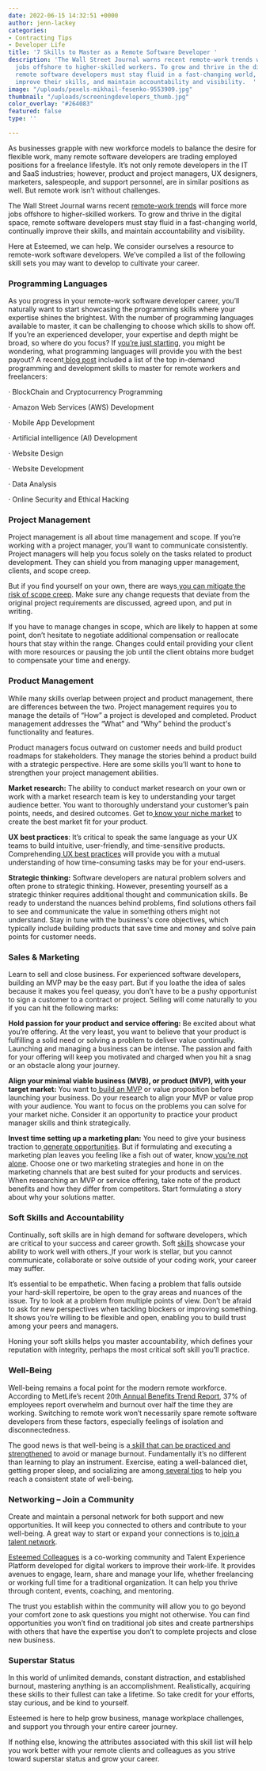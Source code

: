 ```yaml
---
date: 2022-06-15 14:32:51 +0000
author: jenn-lackey
categories:
- Contracting Tips
- Developer Life
title: '7 Skills to Master as a Remote Software Developer '
description: 'The Wall Street Journal warns recent remote-work trends will force more
  jobs offshore to higher-skilled workers. To grow and thrive in the digital space,
  remote software developers must stay fluid in a fast-changing world, continually
  improve their skills, and maintain accountability and visibility.  '
image: "/uploads/pexels-mikhail-fesenko-9553909.jpg"
thumbnail: "/uploads/screeningdevelopers_thumb.jpg"
color_overlay: "#264083"
featured: false
type: ''

---
```

As businesses grapple with new workforce models to balance the desire for flexible work, many remote software developers are trading employed positions for a freelance lifestyle. It’s not only remote developers in the IT and SaaS industries; however, product and project managers, UX designers, marketers, salespeople, and support personnel, are in similar positions as well. But remote work isn’t without challenges.

The Wall Street Journal warns recent [remote-work trends](https://www.wsj.com/articles/tech-industry-warns-that-more-remote-work-jobs-are-headed-out-of-u-s-11652175000) will force more jobs offshore to higher-skilled workers. To grow and thrive in the digital space, remote software developers must stay fluid in a fast-changing world, continually improve their skills, and maintain accountability and visibility.

Here at Esteemed, we can help. We consider ourselves a resource to remote-work software developers. We’ve compiled a list of the following skill sets you may want to develop to cultivate your career.

### **Programming Languages**

As you progress in your remote-work software developer career, you’ll naturally want to start showcasing the programming skills where your expertise shines the brightest. With the number of programming languages available to master, it can be challenging to choose which skills to show off. If you’re an experienced developer, your expertise and depth might be broad, so where do you focus? If [you’re just starting](https://esteemed.io/blog/2021/11/03/what-s-the-difference-between-a-senior-developer-and-a-junior-developer-anyway/), you might be wondering, what programming languages will provide you with the best payout? A recent[ blog post](https://www.wizcase.com/blog/top-in-demand-freelance-skills-to-learn/#website-development) included a list of the top in-demand programming and development skills to master for remote workers and freelancers:

· BlockChain and Cryptocurrency Programming

· Amazon Web Services (AWS) Development

· Mobile App Development

· Artificial intelligence (AI) Development

· Website Design

· Website Development

· Data Analysis

· Online Security and Ethical Hacking

### **Project Management**

Project management is all about time management and scope. If you’re working with a project manager, you’ll want to communicate consistently. Project managers will help you focus solely on the tasks related to product development. They can shield you from managing upper management, clients, and scope creep.

But if you find yourself on your own, there are ways[ you can mitigate the risk of scope creep](https://www.shopify.com/partners/blog/109078214-3-organizational-strategies-to-prevent-scope-creep). Make sure any change requests that deviate from the original project requirements are discussed, agreed upon, and put in writing.

If you have to manage changes in scope, which are likely to happen at some point, don’t hesitate to negotiate additional compensation or reallocate hours that stay within the range. Changes could entail providing your client with more resources or pausing the job until the client obtains more budget to compensate your time and energy.

### **Product Management**

While many skills overlap between project and product management, there are differences between the two. Project management requires you to manage the details of “How” a project is developed and completed. Product management addresses the “What” and “Why” behind the product's functionality and features.

Product managers focus outward on customer needs and build product roadmaps for stakeholders. They manage the stories behind a product build with a strategic perspective. Here are some skills you’ll want to hone to strengthen your project management abilities.

**Market research:** The ability to conduct market research on your own or work with a market research team is key to understanding your target audience better. You want to thoroughly understand your customer’s pain points, needs, and desired outcomes. Get to[ know your niche market](https://esteemed.io/blog/2020/12/21/the-developer-s-guide-to-managing-your-business-part-one/) to create the best market fit for your product.

**UX best practices**: It’s critical to speak the same language as your UX teams to build intuitive, user-friendly, and time-sensitive products. Comprehending[ UX best practices](https://www.wix.com/blog/2021/12/ux-design-trends/?utm_source=google&utm_medium=cpc&utm_campaign=12188669214%5e114296906861&experiment_id=%5e%5e530595868227%5e%5e_DSA&gclid=CjwKCAjw14uVBhBEEiwAaufYx-KB1-0sUGFlKmCM3U7AtfDMHKJGhtKsx3uxfOlf7Y2WeVi4r8iHzRoCl7MQAvD_BwE) will provide you with a mutual understanding of how time-consuming tasks may be for your end-users.

**Strategic thinking:** Software developers are natural problem solvers and often prone to strategic thinking. However, presenting yourself as a strategic thinker requires additional thought and communication skills. Be ready to understand the nuances behind problems, find solutions others fail to see and communicate the value in something others might not understand. Stay in tune with the business's core objectives, which typically include building products that save time and money and solve pain points for customer needs.

### **Sales & Marketing**

Learn to sell and close business. For experienced software developers, building an MVP may be the easy part. But if you loathe the idea of sales because it makes you feel queasy, you don’t have to be a pushy opportunist to sign a customer to a contract or project. Selling will come naturally to you if you can hit the following marks:

**Hold passion for your product and service offering:** Be excited about what you’re offering. At the very least, you want to believe that your product is fulfilling a solid need or solving a problem to deliver value continually. Launching and managing a business can be intense. The passion and faith for your offering will keep you motivated and charged when you hit a snag or an obstacle along your journey.

**Align your minimal viable business (MVB), or product (MVP), with your target market:** You want to[ build an MVP](https://www.trio.dev/blog/build-an-mvp) or value proposition before launching your business. Do your research to align your MVP or value prop with your audience. You want to focus on the problems you can solve for your market niche. Consider it an opportunity to practice your product manager skills and think strategically.

**Invest time setting up a marketing plan:** You need to give your business traction to[ generate opportunities](https://esteemed.io/blog/2020/12/29/the-developer-s-guide-to-managing-your-business-part-two/). But if formulating and executing a marketing plan leaves you feeling like a fish out of water, know[ you’re not alone](https://devmarketing.xyz/). Choose one or two marketing strategies and hone in on the marketing channels that are best suited for your products and services. When researching an MVP or service offering, take note of the product benefits and how they differ from competitors. Start formulating a story about why your solutions matter.

### **Soft Skills and Accountability**

Continually, soft skills are in high demand for software developers, which are critical to your success and career growth. Soft [skills](https://esteemed.io/blog/2020/09/02/6-soft-skills-every-developer-needs-to-get-hired/) showcase your ability to work well with others.[ ](https://esteemed.io/blog/2020/09/02/6-soft-skills-every-developer-needs-to-get-hired/)If your work is stellar, but you cannot communicate, collaborate or solve outside of your coding work, your career may suffer.

It’s essential to be empathetic. When facing a problem that falls outside your hard-skill repertoire, be open to the gray areas and nuances of the issue. Try to look at a problem from multiple points of view. Don’t be afraid to ask for new perspectives when tackling blockers or improving something. It shows you’re willing to be flexible and open, enabling you to build trust among your peers and managers.

Honing your soft skills helps you master accountability, which defines your reputation with integrity, perhaps the most critical soft skill you’ll practice.

### **Well-Being**

Well-being remains a focal point for the modern remote workforce. According to MetLife’s recent 20th[ Annual Benefits Trend Report](https://www.metlife.com/employee-benefit-trends/2022-employee-benefit-trends/), 37% of employees report overwhelm and burnout over half the time they are working. Switching to remote work won’t necessarily spare remote software developers from these factors, especially feelings of isolation and disconnectedness.

The good news is that well-being is a[ skill that can be practiced and strengthened](https://greatergood.berkeley.edu/article/item/the_four_keys_to_well_being#:\~:text=Well%2Dbeing%20is%20a%20skill.,will%20get%20better%20at%20it.) to avoid or manage burnout. Fundamentally it’s no different than learning to play an instrument. Exercise, eating a well-balanced diet, getting proper sleep, and socializing are among[ several tips](https://wellbeing-project.org/9-tested-tips-to-improve-your-wellbeing-and-quality-of-life-post/) to help you reach a consistent state of well-being.

### **Networking – Join a Community**

Create and maintain a personal network for both support and new opportunities. It will keep you connected to others and contribute to your well-being. A great way to start or expand your connections is to[ join a talent network](https://esteemed.io/blog/2020/07/25/5-reasons-why-you-should-join-a-talent-network/).

[Esteemed Colleagues](https://esteemed.io/join-colleagues/) is a co-working community and Talent Experience Platform developed for digital workers to improve their work-life. It provides avenues to engage, learn, share and manage your life, whether freelancing or working full time for a traditional organization. It can help you thrive through content, events, coaching, and mentoring.

The trust you establish within the community will allow you to go beyond your comfort zone to ask questions you might not otherwise. You can find opportunities you won’t find on traditional job sites and create partnerships with others that have the expertise you don’t to complete projects and close new business.

### **Superstar Status**

In this world of unlimited demands, constant distraction, and established burnout, mastering anything is an accomplishment. Realistically, acquiring these skills to their fullest can take a lifetime. So take credit for your efforts, stay curious, and be kind to yourself.

Esteemed is here to help grow business, manage workplace challenges, and support you through your entire career journey.

If nothing else, knowing the attributes associated with this skill list will help you work better with your remote clients and colleagues as you strive toward superstar status and grow your career.